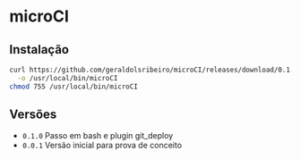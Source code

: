 # microCI

## Instalação

```bash
curl https://github.com/geraldolsribeiro/microCI/releases/download/0.1.0/microCI \
  -o /usr/local/bin/microCI
chmod 755 /usr/local/bin/microCI
```

## Versões

* `0.1.0` Passo em bash e plugin git_deploy
* `0.0.1` Versão inicial para prova de conceito

